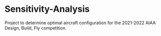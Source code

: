 # Sensitivity-Analysis
Project to determine optimal aircraft configuration for the 2021-2022 AIAA Design, Build, Fly competition.
